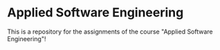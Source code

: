 # Applied Software Engineering



This is a repository for the assignments of the course "Applied Software Engineering"!
